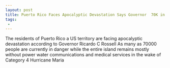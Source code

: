 ```yaml
---
layout: post
title: Puerto Rico Faces Apocalyptic Devastation Says Governor  70K in Danger
tags:
 -
---
```

The residents of Puerto Rico a US territory are facing apocalyptic devastation according to Governor Ricardo C Rossell As many as 70000 people are currently in danger while the entire island remains mostly without power water communications and medical services in the wake of Category 4 Hurricane Maria
